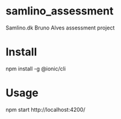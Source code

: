 # samlino_assessment
Samlino.dk Bruno Alves assessment project

# Install
  npm install -g @ionic/cli

# Usage
  npm start
  http://localhost:4200/
